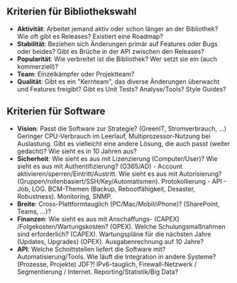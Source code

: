 ## Kriterien für Bibliothekswahl

* **Aktivität**: Arbeitet jemand aktiv oder schon länger an der Bibliothek? Wie oft gibt es Releases? Existiert eine Roadmap?
* **Stabilität**: Beziehen sich Änderungen primär auf Features oder Bugs oder beides? Gibt es Brüche in der API zwischen den Releases?
* **Popularität**: Wie verbreitet ist die Bibliothek? Wer setzt sie ein (auch kommerziell)?
* **Team**: Einzelkämpfer oder Projektteam?
* **Qualität**: Gibt es ein "Kernteam", das diverse Änderungen überwacht und Features freigibt? Gibt es Unit Tests? Analyse/Tools? Style Guides?

## Kriterien für Software

* **Vision**: Passt die Software zur Strategie? (GreenIT, Stromverbrauch, ...) Geringer CPU-Verbrauch im Leerlauf, Multiprozessor-Nutzung bei Auslastung. Gibt es vielleicht eine andere Lösung, die auch passt (weiter gedacht)? Wie sieht es in 10 Jahren aus?
* **Sicherheit**: Wie sieht es aus mit Lizenzierung (Computer/User)? Wie sieht es aus mit Authentifizierung? (O365/AD) - Account aktivieren/sperren/Eintritt/Austritt. Wie sieht es aus mit Autorisierung? (Gruppen/rollenbasiert/SSH/Key/Automatismen). Protokollierung - API - Job, LOG. BCM-Themen (Backup, Rebootfähigkeit, Desaster, Robustness). Monitoring, SNMP.
* **Breite**: Cross-Plattformtauglich (PC/Mac/Mobil/iPhone)? (SharePoint, Teams, ...)?
* **Finanzen**: Wie sieht es aus mit Anschaffungs- (CAPEX) /Folgekosten/Wartungskosten? (OPEX). Welche Schulungsmaßnahmen sind erforderlich? (CAPEX). Wartungspläne für die nächsten Jahre (Updates, Upgrades) (OPEX). Ausgabenrechnung auf 10 Jahre?
* **API**: Welche Schnittstellen liefert die Software mit? Automatisierung/Tools. Wie läuft die Integration in andere Systeme? (Prozesse, Projekte) JDF?! IPv6-tauglich, Firewall-Netzwerk / Segmentierung / Internet. Reporting/Statistik/Big Data?
